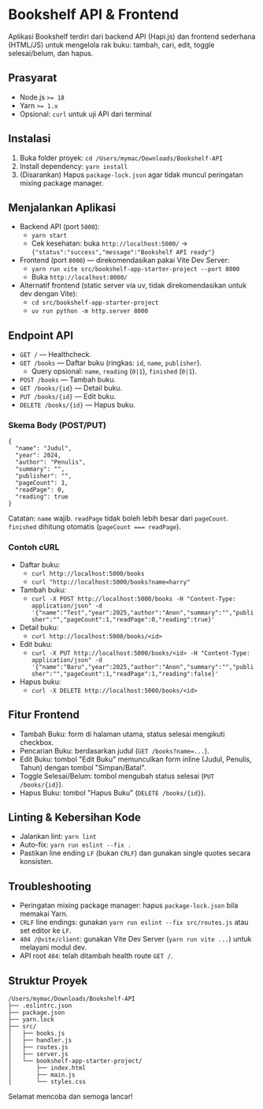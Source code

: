 # Bookshelf API & Frontend

Aplikasi Bookshelf terdiri dari backend API (Hapi.js) dan frontend sederhana (HTML/JS) untuk mengelola rak buku: tambah, cari, edit, toggle selesai/belum, dan hapus.

## Prasyarat
- Node.js `>= 18`
- Yarn `>= 1.x`
- Opsional: `curl` untuk uji API dari terminal

## Instalasi
1. Buka folder proyek: `cd /Users/mymac/Downloads/Bookshelf-API`
2. Install dependency: `yarn install`
3. (Disarankan) Hapus `package-lock.json` agar tidak muncul peringatan mixing package manager.

## Menjalankan Aplikasi
- Backend API (port `5000`):
  - `yarn start`
  - Cek kesehatan: buka `http://localhost:5000/` → `{"status":"success","message":"Bookshelf API ready"}`
- Frontend (port `8000`) — direkomendasikan pakai Vite Dev Server:
  - `yarn run vite src/bookshelf-app-starter-project --port 8000`
  - Buka `http://localhost:8000/`
- Alternatif frontend (static server via uv, tidak direkomendasikan untuk dev dengan Vite):
  - `cd src/bookshelf-app-starter-project`
  - `uv run python -m http.server 8000`

## Endpoint API
- `GET /` — Healthcheck.
- `GET /books` — Daftar buku (ringkas: `id`, `name`, `publisher`).
  - Query opsional: `name`, `reading` (`0|1`), `finished` (`0|1`).
- `POST /books` — Tambah buku.
- `GET /books/{id}` — Detail buku.
- `PUT /books/{id}` — Edit buku.
- `DELETE /books/{id}` — Hapus buku.

### Skema Body (POST/PUT)
```
{
  "name": "Judul",
  "year": 2024,
  "author": "Penulis",
  "summary": "",
  "publisher": "",
  "pageCount": 1,
  "readPage": 0,
  "reading": true
}
```
Catatan: `name` wajib. `readPage` tidak boleh lebih besar dari `pageCount`. `finished` dihitung otomatis (`pageCount === readPage`).

### Contoh cURL
- Daftar buku: 
  - `curl http://localhost:5000/books`
  - `curl "http://localhost:5000/books?name=harry"`
- Tambah buku:
  - `curl -X POST http://localhost:5000/books -H "Content-Type: application/json" -d '{"name":"Test","year":2025,"author":"Anon","summary":"","publisher":"","pageCount":1,"readPage":0,"reading":true}'`
- Detail buku:
  - `curl http://localhost:5000/books/<id>`
- Edit buku:
  - `curl -X PUT http://localhost:5000/books/<id> -H "Content-Type: application/json" -d '{"name":"Baru","year":2025,"author":"Anon","summary":"","publisher":"","pageCount":1,"readPage":1,"reading":false}'`
- Hapus buku:
  - `curl -X DELETE http://localhost:5000/books/<id>`

## Fitur Frontend
- Tambah Buku: form di halaman utama, status selesai mengikuti checkbox.
- Pencarian Buku: berdasarkan judul (`GET /books?name=...`).
- Edit Buku: tombol "Edit Buku" memunculkan form inline (Judul, Penulis, Tahun) dengan tombol "Simpan/Batal".
- Toggle Selesai/Belum: tombol mengubah status selesai (`PUT /books/{id}`).
- Hapus Buku: tombol "Hapus Buku" (`DELETE /books/{id}`).

## Linting & Kebersihan Kode
- Jalankan lint: `yarn lint`
- Auto-fix: `yarn run eslint --fix .`
- Pastikan line ending `LF` (bukan `CRLF`) dan gunakan single quotes secara konsisten.

## Troubleshooting
- Peringatan mixing package manager: hapus `package-lock.json` bila memakai Yarn.
- `CRLF` line endings: gunakan `yarn run eslint --fix src/routes.js` atau set editor ke `LF`.
- `404 /@vite/client`: gunakan Vite Dev Server (`yarn run vite ...`) untuk melayani modul dev.
- API root `404`: telah ditambah health route `GET /`.

## Struktur Proyek
```
/Users/mymac/Downloads/Bookshelf-API
├── .eslintrc.json
├── package.json
├── yarn.lock
├── src/
│   ├── books.js
│   ├── handler.js
│   ├── routes.js
│   ├── server.js
│   └── bookshelf-app-starter-project/
│       ├── index.html
│       ├── main.js
│       └── styles.css
```

Selamat mencoba dan semoga lancar!

